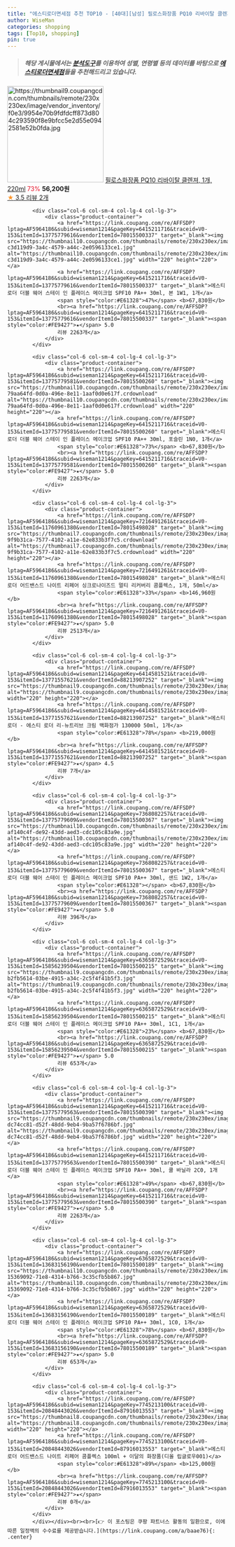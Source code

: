 ```yaml
---
title: "에스티로더면세점 추천 TOP10 - [40대][남성] 필로스화장품 PQ10 리바이탈 클렌져, 1개, 220ml"
author: WiseMan
categories: shopping
tags: [Top10, shopping]
pin: true
---
```


> ##### 해당 게시물에서는 [**분석도구**](https://itemscout.io/)를 이용하여 **성별**, **연령별** 등의 데이터를 바탕으로 [**에스티로더면세점**](https://link.coupang.com/a/baae76)들을 추천해드리고 있습니다.
<div class="container"><div class="row">
            <div class="col-6 col-sm-4 col-lg-4 col-lg-3">
                <div class="product-container">
                    <a href="https://link.coupang.com/re/AFFSDP?lptag=AF5964186&subid=wiseman1214&pageKey=248410460&traceid=V0-153&itemId=786098135&vendorItemId=73453109201" target="_blank"><img src="https://thumbnail9.coupangcdn.com/thumbnails/remote/230x230ex/image/vendor_inventory/f0e3/9954e70b9fdfdcff873d804c293590f8e9bfcc5e2d55e0942581e52b0fda.jpg" alt="https://thumbnail9.coupangcdn.com/thumbnails/remote/230x230ex/image/vendor_inventory/f0e3/9954e70b9fdfdcff873d804c293590f8e9bfcc5e2d55e0942581e52b0fda.jpg" width="220" height="220"></a>
                    <a href="https://link.coupang.com/re/AFFSDP?lptag=AF5964186&subid=wiseman1214&pageKey=248410460&traceid=V0-153&itemId=786098135&vendorItemId=73453109201" target="_blank">필로스화장품 PQ10 리바이탈 클렌져, 1개, 220ml</a>
                    <span style="color:#E61328">73%</span> <b>56,200원</b>
                    <br><a href="https://link.coupang.com/re/AFFSDP?lptag=AF5964186&subid=wiseman1214&pageKey=248410460&traceid=V0-153&itemId=786098135&vendorItemId=73453109201" target="_blank"><span style="color:#FE9427">★</span> 3.5
                    리뷰 2개</a>
                </div>
            </div>
            
            <div class="col-6 col-sm-4 col-lg-4 col-lg-3">
                <div class="product-container">
                    <a href="https://link.coupang.com/re/AFFSDP?lptag=AF5964186&subid=wiseman1214&pageKey=6415211716&traceid=V0-153&itemId=13775779616&vendorItemId=78015500337" target="_blank"><img src="https://thumbnail10.coupangcdn.com/thumbnails/remote/230x230ex/image/retail/images/437331638473893-c3d119d9-3a4c-4579-a44c-2e0596133ce1.jpg" alt="https://thumbnail10.coupangcdn.com/thumbnails/remote/230x230ex/image/retail/images/437331638473893-c3d119d9-3a4c-4579-a44c-2e0596133ce1.jpg" width="220" height="220"></a>
                    <a href="https://link.coupang.com/re/AFFSDP?lptag=AF5964186&subid=wiseman1214&pageKey=6415211716&traceid=V0-153&itemId=13775779616&vendorItemId=78015500337" target="_blank">에스티로더 더블 웨어 스테이 인 플레이스 메이크업 SPF10 PA++ 30ml, 본 1W1, 1개</a>
                    <span style="color:#E61328">47%</span> <b>67,830원</b>
                    <br><a href="https://link.coupang.com/re/AFFSDP?lptag=AF5964186&subid=wiseman1214&pageKey=6415211716&traceid=V0-153&itemId=13775779616&vendorItemId=78015500337" target="_blank"><span style="color:#FE9427">★</span> 5.0
                    리뷰 2263개</a>
                </div>
            </div>
            
            <div class="col-6 col-sm-4 col-lg-4 col-lg-3">
                <div class="product-container">
                    <a href="https://link.coupang.com/re/AFFSDP?lptag=AF5964186&subid=wiseman1214&pageKey=6415211716&traceid=V0-153&itemId=13775779581&vendorItemId=78015500260" target="_blank"><img src="https://thumbnail10.coupangcdn.com/thumbnails/remote/230x230ex/image/retail/images/712133787664955-79aa64fd-0d0a-496e-8e11-1aaf0d0e617f.crdownload" alt="https://thumbnail10.coupangcdn.com/thumbnails/remote/230x230ex/image/retail/images/712133787664955-79aa64fd-0d0a-496e-8e11-1aaf0d0e617f.crdownload" width="220" height="220"></a>
                    <a href="https://link.coupang.com/re/AFFSDP?lptag=AF5964186&subid=wiseman1214&pageKey=6415211716&traceid=V0-153&itemId=13775779581&vendorItemId=78015500260" target="_blank">에스티로더 더블 웨어 스테이 인 플레이스 메이크업 SPF10 PA++ 30ml, 포슬린 1N0, 1개</a>
                    <span style="color:#E61328">73%</span> <b>67,830원</b>
                    <br><a href="https://link.coupang.com/re/AFFSDP?lptag=AF5964186&subid=wiseman1214&pageKey=6415211716&traceid=V0-153&itemId=13775779581&vendorItemId=78015500260" target="_blank"><span style="color:#FE9427">★</span> 5.0
                    리뷰 2263개</a>
                </div>
            </div>
            
            <div class="col-6 col-sm-4 col-lg-4 col-lg-3">
                <div class="product-container">
                    <a href="https://link.coupang.com/re/AFFSDP?lptag=AF5964186&subid=wiseman1214&pageKey=7216491261&traceid=V0-153&itemId=11760961380&vendorItemId=78015498028" target="_blank"><img src="https://thumbnail7.coupangcdn.com/thumbnails/remote/230x230ex/image/retail/images/438164563387294-9f9b31ca-7577-4102-a11e-62e833b3f7c5.crdownload" alt="https://thumbnail7.coupangcdn.com/thumbnails/remote/230x230ex/image/retail/images/438164563387294-9f9b31ca-7577-4102-a11e-62e833b3f7c5.crdownload" width="220" height="220"></a>
                    <a href="https://link.coupang.com/re/AFFSDP?lptag=AF5964186&subid=wiseman1214&pageKey=7216491261&traceid=V0-153&itemId=11760961380&vendorItemId=78015498028" target="_blank">에스티로더 어드밴스드 나이트 리페어 싱크로나이즈드 멀티 리커버리 콤플렉스, 1개, 50ml</a>
                    <span style="color:#E61328">33%</span> <b>146,960원</b>
                    <br><a href="https://link.coupang.com/re/AFFSDP?lptag=AF5964186&subid=wiseman1214&pageKey=7216491261&traceid=V0-153&itemId=11760961380&vendorItemId=78015498028" target="_blank"><span style="color:#FE9427">★</span> 5.0
                    리뷰 2513개</a>
                </div>
            </div>
            
            <div class="col-6 col-sm-4 col-lg-4 col-lg-3">
                <div class="product-container">
                    <a href="https://link.coupang.com/re/AFFSDP?lptag=AF5964186&subid=wiseman1214&pageKey=6414581521&traceid=V0-153&itemId=13771557621&vendorItemId=88213907252" target="_blank"><img src="https://thumbnail9.coupangcdn.com/thumbnails/remote/230x230ex/image/vendor_inventory/08c4/3b9fc7328ee6e7ce0db98e1e062a0056e093c6d452e65f3b0cf8c4b73701.jpg" alt="https://thumbnail9.coupangcdn.com/thumbnails/remote/230x230ex/image/vendor_inventory/08c4/3b9fc7328ee6e7ce0db98e1e062a0056e093c6d452e65f3b0cf8c4b73701.jpg" width="220" height="220"></a>
                    <a href="https://link.coupang.com/re/AFFSDP?lptag=AF5964186&subid=wiseman1214&pageKey=6414581521&traceid=V0-153&itemId=13771557621&vendorItemId=88213907252" target="_blank">에스티로더 - 에스티 로더 리-뉴트리브 크림 백화점가 130000 50ml, 1개</a>
                    <span style="color:#E61328">78%</span> <b>219,000원</b>
                    <br><a href="https://link.coupang.com/re/AFFSDP?lptag=AF5964186&subid=wiseman1214&pageKey=6414581521&traceid=V0-153&itemId=13771557621&vendorItemId=88213907252" target="_blank"><span style="color:#FE9427">★</span> 4.5
                    리뷰 7개</a>
                </div>
            </div>
            
            <div class="col-6 col-sm-4 col-lg-4 col-lg-3">
                <div class="product-container">
                    <a href="https://link.coupang.com/re/AFFSDP?lptag=AF5964186&subid=wiseman1214&pageKey=7368082257&traceid=V0-153&itemId=13775779609&vendorItemId=78015500367" target="_blank"><img src="https://thumbnail10.coupangcdn.com/thumbnails/remote/230x230ex/image/retail/images/4526081630726647-af140c4f-de92-43dd-aed3-cdc105c83a9e.jpg" alt="https://thumbnail10.coupangcdn.com/thumbnails/remote/230x230ex/image/retail/images/4526081630726647-af140c4f-de92-43dd-aed3-cdc105c83a9e.jpg" width="220" height="220"></a>
                    <a href="https://link.coupang.com/re/AFFSDP?lptag=AF5964186&subid=wiseman1214&pageKey=7368082257&traceid=V0-153&itemId=13775779609&vendorItemId=78015500367" target="_blank">에스티로더 더블 웨어 스테이 인 플레이스 메이크업 SPF10 PA++ 30ml, 샌드 1W2, 1개</a>
                    <span style="color:#E61328"></span> <b>67,830원</b>
                    <br><a href="https://link.coupang.com/re/AFFSDP?lptag=AF5964186&subid=wiseman1214&pageKey=7368082257&traceid=V0-153&itemId=13775779609&vendorItemId=78015500367" target="_blank"><span style="color:#FE9427">★</span> 5.0
                    리뷰 396개</a>
                </div>
            </div>
            
            <div class="col-6 col-sm-4 col-lg-4 col-lg-3">
                <div class="product-container">
                    <a href="https://link.coupang.com/re/AFFSDP?lptag=AF5964186&subid=wiseman1214&pageKey=6365872529&traceid=V0-153&itemId=15856239504&vendorItemId=78015500215" target="_blank"><img src="https://thumbnail9.coupangcdn.com/thumbnails/remote/230x230ex/image/retail/images/438544675878104-b2fb5614-03be-4915-a34c-2c5f4f41b5f3.jpg" alt="https://thumbnail9.coupangcdn.com/thumbnails/remote/230x230ex/image/retail/images/438544675878104-b2fb5614-03be-4915-a34c-2c5f4f41b5f3.jpg" width="220" height="220"></a>
                    <a href="https://link.coupang.com/re/AFFSDP?lptag=AF5964186&subid=wiseman1214&pageKey=6365872529&traceid=V0-153&itemId=15856239504&vendorItemId=78015500215" target="_blank">에스티로더 더블 웨어 스테이 인 플레이스 메이크업 SPF10 PA++ 30ml, 1C1, 1개</a>
                    <span style="color:#E61328">23%</span> <b>67,830원</b>
                    <br><a href="https://link.coupang.com/re/AFFSDP?lptag=AF5964186&subid=wiseman1214&pageKey=6365872529&traceid=V0-153&itemId=15856239504&vendorItemId=78015500215" target="_blank"><span style="color:#FE9427">★</span> 5.0
                    리뷰 653개</a>
                </div>
            </div>
            
            <div class="col-6 col-sm-4 col-lg-4 col-lg-3">
                <div class="product-container">
                    <a href="https://link.coupang.com/re/AFFSDP?lptag=AF5964186&subid=wiseman1214&pageKey=6415211716&traceid=V0-153&itemId=13775779563&vendorItemId=78015500390" target="_blank"><img src="https://thumbnail9.coupangcdn.com/thumbnails/remote/230x230ex/image/retail/images/285847293709584-dc74cc81-d52f-48dd-9eb4-9ba57f6786bf.jpg" alt="https://thumbnail9.coupangcdn.com/thumbnails/remote/230x230ex/image/retail/images/285847293709584-dc74cc81-d52f-48dd-9eb4-9ba57f6786bf.jpg" width="220" height="220"></a>
                    <a href="https://link.coupang.com/re/AFFSDP?lptag=AF5964186&subid=wiseman1214&pageKey=6415211716&traceid=V0-153&itemId=13775779563&vendorItemId=78015500390" target="_blank">에스티로더 더블 웨어 스테이 인 플레이스 메이크업 SPF10 PA++ 30ml, 쿨 바닐라 2C0, 1개</a>
                    <span style="color:#E61328">49%</span> <b>67,830원</b>
                    <br><a href="https://link.coupang.com/re/AFFSDP?lptag=AF5964186&subid=wiseman1214&pageKey=6415211716&traceid=V0-153&itemId=13775779563&vendorItemId=78015500390" target="_blank"><span style="color:#FE9427">★</span> 5.0
                    리뷰 2263개</a>
                </div>
            </div>
            
            <div class="col-6 col-sm-4 col-lg-4 col-lg-3">
                <div class="product-container">
                    <a href="https://link.coupang.com/re/AFFSDP?lptag=AF5964186&subid=wiseman1214&pageKey=6365872529&traceid=V0-153&itemId=13683156190&vendorItemId=78015500189" target="_blank"><img src="https://thumbnail10.coupangcdn.com/thumbnails/remote/230x230ex/image/retail/images/714989626490955-15369092-71e8-4314-b766-3c35cfb5b867.jpg" alt="https://thumbnail10.coupangcdn.com/thumbnails/remote/230x230ex/image/retail/images/714989626490955-15369092-71e8-4314-b766-3c35cfb5b867.jpg" width="220" height="220"></a>
                    <a href="https://link.coupang.com/re/AFFSDP?lptag=AF5964186&subid=wiseman1214&pageKey=6365872529&traceid=V0-153&itemId=13683156190&vendorItemId=78015500189" target="_blank">에스티로더 더블 웨어 스테이 인 플레이스 메이크업 SPF10 PA++ 30ml, 1C0, 1개</a>
                    <span style="color:#E61328">78%</span> <b>67,830원</b>
                    <br><a href="https://link.coupang.com/re/AFFSDP?lptag=AF5964186&subid=wiseman1214&pageKey=6365872529&traceid=V0-153&itemId=13683156190&vendorItemId=78015500189" target="_blank"><span style="color:#FE9427">★</span> 5.0
                    리뷰 653개</a>
                </div>
            </div>
            
            <div class="col-6 col-sm-4 col-lg-4 col-lg-3">
                <div class="product-container">
                    <a href="https://link.coupang.com/re/AFFSDP?lptag=AF5964186&subid=wiseman1214&pageKey=7745213100&traceid=V0-153&itemId=20848443026&vendorItemId=87916013553" target="_blank"><img src="https://thumbnail8.coupangcdn.com/thumbnails/remote/230x230ex/image/vendor_inventory/2fa5/ff8816c40d207e69b80867694990cb7baecfd0ca103b2441c3623cacb6cb.jpg" alt="https://thumbnail8.coupangcdn.com/thumbnails/remote/230x230ex/image/vendor_inventory/2fa5/ff8816c40d207e69b80867694990cb7baecfd0ca103b2441c3623cacb6cb.jpg" width="220" height="220"></a>
                    <a href="https://link.coupang.com/re/AFFSDP?lptag=AF5964186&subid=wiseman1214&pageKey=7745213100&traceid=V0-153&itemId=20848443026&vendorItemId=87916013553" target="_blank">에스티로더 어드밴스드 나이트 리페어 콤플렉스 100ml + 이달의 화장품(디올 립글로우001)</a>
                    <span style="color:#E61328">89%</span> <b>125,000원</b>
                    <br><a href="https://link.coupang.com/re/AFFSDP?lptag=AF5964186&subid=wiseman1214&pageKey=7745213100&traceid=V0-153&itemId=20848443026&vendorItemId=87916013553" target="_blank"><span style="color:#FE9427">★</span> 
                    리뷰 0개</a>
                </div>
            </div>
            </div></div><br><br>[👉 이 포스팅은 쿠팡 파트너스 활동의 일환으로, 이에 따른 일정액의 수수료를 제공받습니다.](https://link.coupang.com/a/baae76){: .center}